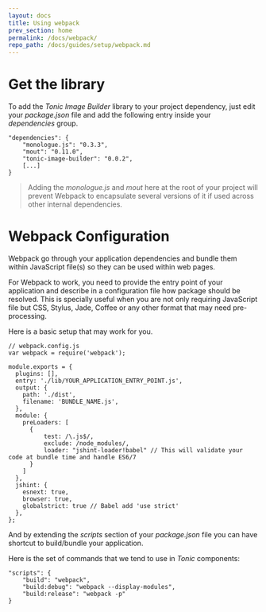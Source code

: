 ```yaml
---
layout: docs
title: Using webpack
prev_section: home
permalink: /docs/webpack/
repo_path: /docs/guides/setup/webpack.md
---
```


# Get the library

To add the _Tonic Image Builder_ library to your project dependency, just edit
your _package.json_ file and add the following entry inside your _dependencies_
group.

```
"dependencies": {
    "monologue.js": "0.3.3",
    "mout": "0.11.0",
    "tonic-image-builder": "0.0.2",
    [...]
}
```

> Adding the _monologue.js_ and _mout_ here at the root of your project will prevent
> Webpack to encapsulate several versions of it if used across other internal
> dependencies.

# Webpack Configuration

Webpack go through your application dependencies and bundle them within
JavaScript file(s) so they can be used within web pages.

For Webpack to work, you need to provide the entry point of your application
and describe in a configuration file how package should be resolved.
This is specially useful when you are not only requiring JavaScript file but CSS,
Stylus, Jade, Coffee or any other format that may need pre-processing.

Here is a basic setup that may work for you.

```
// webpack.config.js
var webpack = require('webpack');

module.exports = {
  plugins: [],
  entry: './lib/YOUR_APPLICATION_ENTRY_POINT.js',
  output: {
    path: './dist',
    filename: 'BUNDLE_NAME.js',
  },
  module: {
    preLoaders: [
      {
          test: /\.js$/,
          exclude: /node_modules/,
          loader: "jshint-loader!babel" // This will validate your code at bundle time and handle ES6/7
      }
    ]
  },
  jshint: {
    esnext: true,
    browser: true,
    globalstrict: true // Babel add 'use strict'
  },
};

```

And by extending the _scripts_ section of your _package.json_ file you can
have shortcut to build/bundle your application.

Here is the set of commands that we tend to use in _Tonic_ components:

```
"scripts": {
    "build": "webpack",
    "build:debug": "webpack --display-modules",
    "build:release": "webpack -p"
}
```

